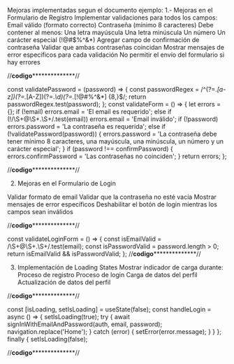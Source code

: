 Mejoras implementadas segun el documento ejemplo:
1.- Mejoras en el Formulario de Registro
Implementar validaciones para todos los campos:
 Email válido (formato correcto)
 Contraseña (mínimo 8 caracteres)
 Debe contener al menos:
 Una letra mayúscula
 Una letra minúscula
 Un número
 Un carácter especial (!@#$%^&*)
 Agregar campo de confirmación de contraseña
 Validar que ambas contraseñas coincidan
 Mostrar mensajes de error específicos para cada validación
 No permitir el envío del formulario si hay errores
 
//******************codigo********************************//


const validatePassword = (password) => {
 const passwordRegex = /^(?=.*[a-z])(?=.*[A-Z])(?=.*\d)(?=.*[!@#$%^&*])[A-Za-z\d!@#$%^&*]
 {8,}$/;
 return passwordRegex.test(password);
};
 const validateForm = () => {
 let errors = {};
 if (!email) errors.email = 'El email es requerido';
 else if (!/\S+@\S+\.\S+/.test(email)) errors.email = 'Email inválido';
 if (!password) errors.password = 'La contraseña es requerida';
 else if (!validatePassword(password)) {
 errors.password = 'La contraseña debe tener mínimo 8 caracteres, una mayúscula, una 
minúscula, un número y un carácter especial';
  }
 if (password !== confirmPassword) {
 errors.confirmPassword = 'Las contraseñas no coinciden';
  }
 return errors;
 };

 //******************codigo********************************//


 2. Mejoras en el Formulario de Login

 Validar formato de email
 Validar que la contraseña no esté vacía
 Mostrar mensajes de error específicos
 Deshabilitar el botón de login mientras los campos sean inválidos

 
 //******************codigo********************************//



 const validateLoginForm = () => {
 const isEmailValid = /\S+@\S+\.\S+/.test(email);
 const isPasswordValid = password.length > 0;
 return isEmailValid && isPasswordValid;
 };
 //******************codigo********************************//




  3. Implementación de Loading States
     Mostrar indicador de carga durante:
     Proceso de registro
     Proceso de login
     Carga de datos del perfil
     Actualización de datos del perfil

  //******************codigo********************************//

  
  const [isLoading, setIsLoading] = useState(false);
   const handleLogin = async () => {
   setIsLoading(true);
   try {
   await signInWithEmailAndPassword(auth, email, password);
   navigation.replace('Home');
    } 
  catch (error) {
   setError(error.message);
    } 
    }
   };
   finally {
   setIsLoading(false);

   
  //******************codigo********************************//
   




 
